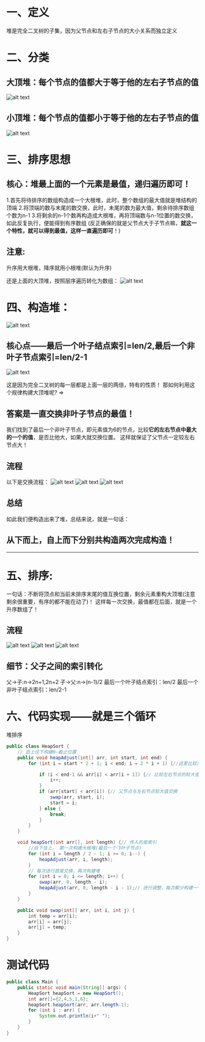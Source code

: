 # 一、定义
堆是完全二叉树的子集，因为父节点和左右子节点的大小关系而独立定义
# 二、分类
## 大顶堆：每个节点的值都大于等于他的左右子节点的值
![alt text](img/大顶堆.png)

## 小顶堆：每个节点的值都小于等于他的左右子节点的值
![alt text](img/小顶堆.png)

# 三、排序思想
## 核心：堆最上面的一个元素是最值，递归遍历即可！

1.首先将待排序的数组构造成一个大根堆，此时，整个数组的最大值就是堆结构的顶端
2.将顶端的数与末尾的数交换，此时，未尾的数为最大值，剩余待排序数组个数为n-1
3.将剩余的n-1个数再构造成大根堆，再将顶端数与n-1位置的数交换，如此反复执行，便能得到有序数组
(反正确保的就是父节点大于子节点嘛，**就这一个特性，就可以得到最值，这样一直遍历即可**！)

## 注意:
升序用大根堆，降序就用小根堆(默认为升序)

还是上面的大顶堆，按照层序遍历转化为数组：
![alt text](img/大顶堆转数组.png)


# 四、构造堆：
![alt text](img/构造大顶堆.png)

## 核心点——最后一个叶子结点索引=len/2,最后一个非叶子节点索引=len/2-1

![alt text](img/堆排序的关键——找叶子结点.png)

这是因为完全二叉树的每一层都是上面一层的两倍，特有的性质！
那如何利用这个规律构建大顶堆呢? =>
## 答案是一直交换非叶子节点的最值！
我们找到了最后一个非叶子节点，即元素值为6的节点，比较**它的左右节点中最大的一个的值**，是否比他大，如果大就交换位置。
这样就保证了父节点一定较左右节点大！

## 流程
以下是交换流程：
![alt text](img/构造堆/构造堆1.png)
![alt text](img/构造堆/构造堆2.png)
![alt text](img/构造堆/构造堆3.png)


## 总结
如此我们便构造出来了堆，总结来说，就是一句话：
## 从下而上，自上而下分别共构造两次完成构造！

---
# 五、排序:
一句话：不断将顶点和当前未排序末尾的值互换位置，剩余元素重构大顶堆(注意剩余很重要，有序的都不能在动了)！
这样每一次交换，最值都在后面，就是一个升序数组了！

## 流程
![alt text](img/堆排序/堆排序1.png)
![alt text](img/堆排序/堆排序2.png)
![alt text](img/堆排序/堆排序3.png)

## 细节：父子之间的索引转化
父->子:n->2n+1,2n+2
子->父:n->(n-1)/2
最后一个叶子结点索引：len/2
最后一个非叶子结点索引：len/2-1


# 六、代码实现——就是三个循环
堆排序
```java
public class HeapSort {
    // 自上往下构建0~截止位置
    public void heapAdjust(int[] arr, int start, int end) {
        for (int i = start * 2 + 1; i < end; i = 2 * i + 1) {//这里比较左节点的同时也把右节点比较了的！

            if (i < end-1 && arr[i] < arr[i + 1]) {// 比较左右节点的较大值
                i++;
            }
            if (arr[start] < arr[i]) {// 父节点与左右节点较大值交换
                swap(arr, start, i);
                start = i;
            } else {
                break;
            }
        }
    }

    void heapSort(int arr[], int length) {// 传入的是索引
        //自下往上， 第一次构建大根堆(最后一个飞叶子节点)
        for (int i = length / 2 - 1; i >= 0; i--) {
            heapAdjust(arr, i, length);
        }
        // 每次进行首尾交换，再次构建堆
        for (int i = 0; i <= length; i++) {
            swap(arr, 0, length - i);
            heapAdjust(arr, 0, length - i - 1);// 进行调整，每次都少构建一个索引
        }
    }

    public void swap(int[] arr, int i, int j) {
        int temp = arr[i];
        arr[i] = arr[j];
        arr[j] = temp;
    }
}
```
# 测试代码
```java
public class Main {
    public static void main(String[] args) {
        HeapSort heapSort = new HeapSort();
        int arr[]={2,4,5,1,6};
        heapSort.heapSort(arr, arr.length-1);
        for (int i : arr) {
            System.out.println(i+" ");
        }
    }
}

```